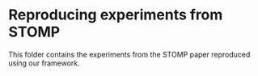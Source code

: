 
# Reproducing experiments from STOMP

This folder contains the experiments from the STOMP paper reproduced using our framework.
